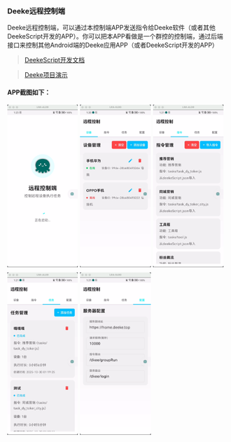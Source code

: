 ### Deeke远程控制端

Deeke远程控制端，可以通过本控制端APP发送指令给Deeke软件（或者其他DeekeScript开发的APP）。你可以把本APP看做是一个群控的控制端，通过后端接口来控制其他Android端的Deeke应用APP（或者DeekeScript开发的APP）

> [DeekeScript开发文档](https://doc.deeke.cn)

> [Deeke项目演示](https://github.com/deekeScript/ad-deeke)

#### APP截图如下：

<div style="display: flex;flex-wrap: wrap;row-gap: 12px;column-gap: 1%;">
    <img src="./phonto/0.png" alt="Deeke远程控制端-主界面" width="32%" />
    <img src="./phonto/1.png" alt="Deeke远程控制端-设备管理" width="32%" />
    <img src="./phonto/2.png" alt="Deeke远程控制端-指令管理" width="32%" />
    <img src="./phonto/3.png" alt="Deeke远程控制端-任务管理" width="32%" />
    <img src="./phonto/4.png" alt="Deeke远程控制端-配置" width="32%" />
</div>